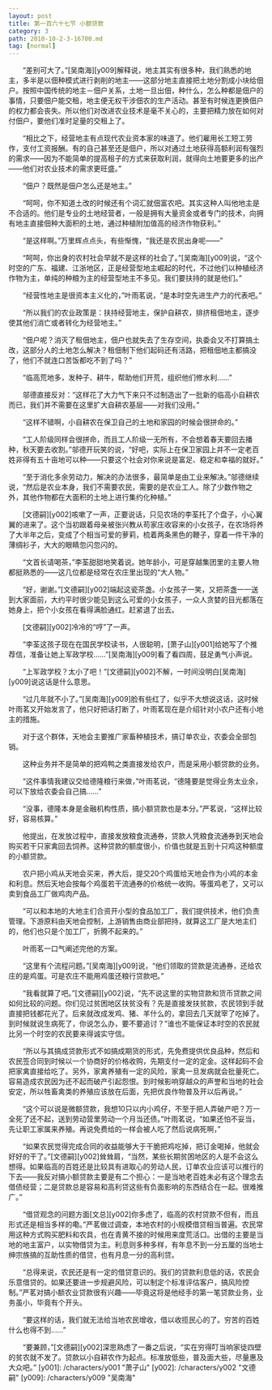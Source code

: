 ```yaml
---
layout: post
title: 第一百六十七节 小额贷款
category: 3
path: 2010-10-2-3-16700.md
tag: [normal]
---
```


　　“差别可大了。”[吴南海][y009]解释说，地主其实有很多种，我们熟悉的地主，多半是以佃种模式进行剥削的地主——这部分地主直接把土地分割成小块给佃户。按照中国传统的地主－佃户关系，土地一旦出佃，种什么，怎么种都是佃户的事情，只要佃户能交租，地主便无权干涉佃农的生产活动。甚至有时候连更换佃户的权力都会丧失。所以他们对改进农业技术是毫不关心的，主要把精力放在如何对付佃户，要他们准时足量的交租上了。

　　“相比之下，经营地主有点现代农业资本家的味道了。他们雇用长工短工劳作，支付工资报酬。有的自己甚至还是佃户，所以对通过土地获得高额利润有强烈的需求——因为不能简单的提高租子的方式来获取利润，就得向土地要更多的出产——他们对农业技术的需求更旺盛。”

　　“佃户？既然是佃户怎么还是地主。”

　　“呵呵，你不知道土改的时候还有个词汇就佃富农吧。其实这种人叫他地主是不合适的。他们是专业的土地经营者，一般是拥有大量资金或者专门的技术，向拥有地主直接佃种大面积的土地，通过种植附加值高的经济作物获利。”

　　“是这样啊。”万里辉点点头，有些惭愧，“我还是农民出身呢——”

　　“呵呵，你出身的农村社会早就不是这样的社会了。”[吴南海][y009]说，“这个时空的广东、福建、江浙地区，正是经营型地主崛起的时代，不过他们以种植经济作物为主，单纯的种粮为主的经营型地主不多见。我们要扶持的就是他们。”

　　“经营性地主是很资本主义化的，”叶雨茗说，“是本时空先进生产力的代表吧。”

　　“所以我们的农业政策是：扶持经营地主，保护自耕农，排挤租佃地主，逐步使其他们消亡或者转化为经营地主。”

　　“佃户呢？消灭了租佃地主，佃户也就失去了生存空间，执委会又不打算搞土改，这部分人的土地怎么解决？租佃制下他们起码还有活路，把租佃地主都搞没了，他们不就连口苦饭都吃不到了吗？”

　　“临高荒地多，发种子、耕牛，帮助他们开荒，组织他们修水利……”

　　邬德直接反对：“这样花了大力气下来只不过制造出了一批新的临高小自耕农而已，我们并不需要在这里扩大自耕农基层——对我们没用。”

　　“这样不错啊，小自耕农在保卫自己的土地和家园的时候会很拼命的。”

　　“工人阶级同样会很拼命，而且工人阶级一无所有，不会想着春天要回去播种，秋天要去收割。”邬德开玩笑的说，“好吧，实际上在保卫家园上并不一定老百姓非得有五十亩地可以种——只要这个社会对你来说是富足、稳定和幸福的就好。”

　　“至于消化多余劳动力，解决的办法很多，最简单是由工业来解决。”邬德继续说，“然后是农业本身，我们不需要农民，需要的是农业工人。除了少数作物之外，其他作物都在大面积的土地上进行集约化种植。”

　　[文德嗣][y002]咳嗽了一声，正要说话，只见农场的李荃托了个盘子，小心翼翼的进来了。这个当初跟着母亲被张兴教从苟家庄收容来的小女孩子，在农场将养了大半年之后，变成了个相当可爱的萝莉，梳着两条黑色的鞭子，穿着一件干净的薄绸衫子，大大的眼睛忽闪忽闪的。

　　“文首长请喝茶，”李荃甜甜地笑着说。她年龄小，可是穿越集团里的主要人物都挺熟悉的——这几位都是经常在农庄里出现的“大人物。”

　　“好，谢谢。”[文德嗣][y002]端起这瓷茶盏。小女孩子一笑，又把茶盏一一送到大家面前，大约平时很少能见到这么可爱的小女孩子，一众人贪婪的目光都落在她身上，把个小女孩在看得满脸通红。赶紧退了出去。

　　[文德嗣][y002]冷冷的“哼”了一声。

　　“李荃这孩子现在在国民学校读书，人很聪明，[萧子山][y001]给她写了个推荐信，准备让她上军政学校……”[吴南海][y009]看了看四周，鼓足勇气小声说。

　　“上军政学校？太小了吧！”[文德嗣][y002]不解，一时间没明白[吴南海][y009]说这话是什么意思。

　　“过几年就不小了。”[吴南海][y009]脸有些红了，似乎不大想说这话，这时候叶雨茗又开始发言了，他只好把话打断了，叶雨茗现在是介绍针对小农户还有小地主的措施。

　　对于这个群体，天地会主要推广家畜种植技术，搞订单农业，农委会全部包销。

　　这种业务并不是简单的把鸡鸭之类直接发给农户，而是采用小额贷款的业务。

　　“这件事情我建议交给德隆粮行来做，”叶雨茗说，“德隆要是觉得业务太业余，可以下放给农委会自己搞……”

　　“没事，德隆本身是金融机构性质，搞小额贷款也是本分。”严茗说，“这样比较好，容易核算。”

　　他提出，在发放过程中，直接发放粮食流通券，贷款人凭粮食流通券到天地会购买若干只家禽回去饲养。这种贷款的额度很小，价值也就是五到十只鸡这种额度的小额贷款。

　　农户把小鸡从天地会买来，养大后，提交20个鸡蛋给天地会作为小鸡的本金和利息。然后天地会按每个鸡蛋若干流通券的价格统一收购。等蛋鸡老了，又可以卖到食品工厂做鸡肉产品。

　　“可以和本地的大地主们合资开小型的食品加工厂，我们提供技术，他们负责管理。下游原料由天地会控制，上游销售由商业部把持，就算这工厂是大地主们的，他们也只是个加工厂，折腾不起来的。”

　　叶雨茗一口气阐述完他的方案。

　　“这里有个流程问题。”[吴南海][y009]说，“他们领取的贷款是流通券，还给农庄的是鸡蛋。可是农庄不能用鸡蛋还粮行贷款吧。”

　　“我看就算了吧。”[文德嗣][y002]说，“先不说这里的实物贷款和货币贷款之间如何比较的问题。你们见过贫困地区扶贫没有？先是直接发扶贫款，农民领到手就直接把钱都花光了。后来就改成发鸡、猪、羊什么的，拿回去几天就宰了吃掉了。到时候就说生病死了，你说怎么办，要不要追讨？”谁也不能保证本时空的农民就比另一个时空的农民要来得诚实守信。

　　“所以与其搞成贷款形式不如搞成期货的形式，先免费提供优良品种，然后和农民签合同到时候以一个协商好的价格收购，先期支付一定的定金。这样起码不会把家禽直接给吃了。另外，家禽养殖有一定的风险，家禽一旦发病就会批量死亡。容易造成农民因为还不起而破产引起怨恨。到时候影响穿越众的声誉和当地的社会安定，所以牲畜禽类的养殖应该放在后面，先把优良作物普及开以后再说。”

　　“这个可以说是微额贷款，我想10只以内小鸡仔，不至于把人弄破产吧？万一全死了还不起，送到劳动营里劳动一个月当还债。”叶雨茗说，“如果还怕不妥当，先让职工家属来养殖。再说免费给的一样会被人吃了然后说病死啊，”

　　“如果农民觉得完成合同的收益能够大于干脆把鸡吃掉，把订金喝掉，他就会好好的干了。”[文德嗣][y002]耸耸肩，“当然，某些长期贫困地区的人是不会这么想得。如果临高的百姓还是比较具有进取心的劳动人民，订单农业应该可以推行的下去——我反对搞小额贷款主要是有二个担心：一是当地老百姓未必有这个理念去借债经营；二是贷款总是容易和高利贷这些有负面影响的东西结合在一起。很难推广。”

　　“借贷观念的问题方面[文总][y002]你多虑了，临高的农村贷款不但有，而且形式还是相当多样的嘞。”严茗做过调查，本地农村的小规模借贷相当普遍。农民常用这种方式购买肥料和农具，也在青黄不接的时候用来度荒活口。出借的主要是当地的地主富户，以实物借贷为主。利息则多种多样，有年息不到一分五厘的当地士绅宗族搞的互助性质的借贷，也有月息一分的高利贷。

　　“总得来说，农民还是有一定的借贷意识的。我们的贷款利息低的话，农民会乐意借贷的。如果还要进一步规避风险，可以制定个标准评估客户，搞风险控制。”严茗对搞小额农业贷款很有兴趣——毕竟这将是他经手的第一笔贷款业务，业务虽小，毕竟有个开头。

　　“要这样的话，我们就无法给当地农民增收，借以收揽民心的了。穷苦的百姓什么也得不到……”

　　“要兼顾，”[文德嗣][y002]深思熟虑了一番之后说，“实在穷得叮当响家徒四壁的贫农就不发了。贷款以小自耕农作为起点。标准放低些，普及面大些，尽量惠及大众吧。”
[y001]: /characters/y001 "萧子山"
[y002]: /characters/y002 "文德嗣"
[y009]: /characters/y009 "吴南海"
